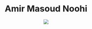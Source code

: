 <h1 align="center">Amir Masoud Noohi</h1>
<p align="center">
  <img src="https://komarev.com/ghpvc/?username=amirmnoohi&color=blueviolet&style=for-the-badge">
</p>
